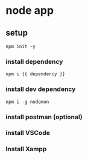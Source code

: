 # node app

##  setup
```
npm init -y
```

### install dependency
```
npm i {{ dependency }}
```

### install dev dependency
```
npm i -g nodemon
```

### install postman (optional)

### install VSCode

### Install Xampp
